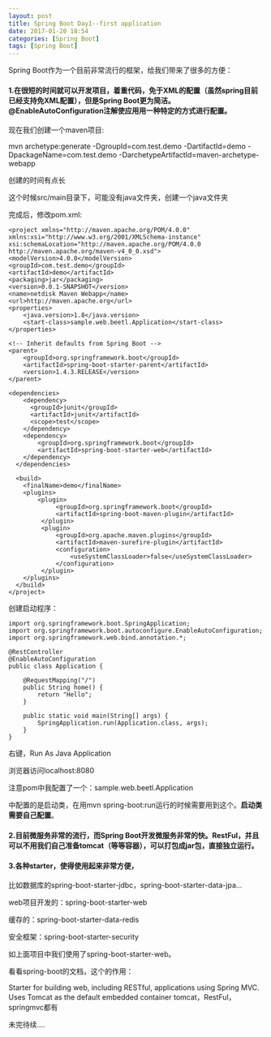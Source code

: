 ```yaml
---
layout: post
title: Spring Boot Day1--first application
date: 2017-01-20 18:54
categories: [Spring Boot]
tags: [Spring Boot]
---
```

Spring Boot作为一个目前非常流行的框架，给我们带来了很多的方便：

#### 1.在很短的时间就可以开发项目，着重代码，免于XML的配置（虽然spring目前已经支持免XML配置），但是Spring Boot更为简洁。@EnableAutoConfiguration注解使应用用一种特定的方式进行配置。

现在我们创建一个maven项目:

mvn archetype:generate -DgroupId=com.test.demo -DartifactId=demo -DpackageName=com.test.demo -DarchetypeArtifactId=maven-archetype-webapp

创建的时间有点长

这个时候src/main目录下，可能没有java文件夹，创建一个java文件夹

完成后，修改pom.xml:

    <project xmlns="http://maven.apache.org/POM/4.0.0" xmlns:xsi="http://www.w3.org/2001/XMLSchema-instance"
	xsi:schemaLocation="http://maven.apache.org/POM/4.0.0 http://maven.apache.org/maven-v4_0_0.xsd">
	<modelVersion>4.0.0</modelVersion>
	<groupId>com.test.demo</groupId>
	<artifactId>demo</artifactId>
	<packaging>jar</packaging>
	<version>0.0.1-SNAPSHOT</version>
	<name>netdisk Maven Webapp</name>
	<url>http://maven.apache.org</url>
	<properties>
		<java.version>1.8</java.version>
		<start-class>sample.web.beetl.Application</start-class>
	</properties>
  
	<!-- Inherit defaults from Spring Boot -->
	<parent>
		<groupId>org.springframework.boot</groupId>
		<artifactId>spring-boot-starter-parent</artifactId>
		<version>1.4.3.RELEASE</version>
	</parent>
  
	<dependencies>
	    <dependency>
	      <groupId>junit</groupId>
	      <artifactId>junit</artifactId>
	      <scope>test</scope>
	    </dependency>
		<dependency>
			<groupId>org.springframework.boot</groupId>
			<artifactId>spring-boot-starter-web</artifactId>
		</dependency>
	  </dependencies>
  
	  <build>
	    <finalName>demo</finalName>
	    <plugins>
			<plugin>
	             <groupId>org.springframework.boot</groupId>
	             <artifactId>spring-boot-maven-plugin</artifactId>
	         </plugin>
	         <plugin>
	             <groupId>org.apache.maven.plugins</groupId>
	             <artifactId>maven-surefire-plugin</artifactId>
	             <configuration>
	                 <useSystemClassLoader>false</useSystemClassLoader>
	             </configuration>
	         </plugin>
		</plugins>
	  </build>
	</project>


创建启动程序：

	import org.springframework.boot.SpringApplication;
	import org.springframework.boot.autoconfigure.EnableAutoConfiguration;
	import org.springframework.web.bind.annotation.*;
	
	@RestController
	@EnableAutoConfiguration
	public class Application {
	
		@RequestMapping("/")
		public String home() {
			return "Hello";
		}
		
		public static void main(String[] args) {
			SpringApplication.run(Application.class, args);
		}
	}


右键，Run As Java Application
 
浏览器访问localhost:8080


注意pom中我配置了一个：<start-class>sample.web.beetl.Application</start-class>

<start-class>中配置的是启动类，在用mvn spring-boot:run运行的时候需要用到这个。**启动类需要自己配置**。


#### 2.目前微服务非常的流行，而Spring Boot开发微服务非常的快。RestFul，并且可以不用我们自己准备tomcat（等等容器），可以打包成jar包，直接独立运行。

#### 3.各种starter，使得使用起来非常方便，

比如数据库的spring-boot-starter-jdbc，spring-boot-starter-data-jpa...

web项目开发的：spring-boot-starter-web

缓存的：spring-boot-starter-data-redis

安全框架：spring-boot-starter-security

如上面项目中我们使用了spring-boot-starter-web。

看看spring-boot的文档，这个的作用：
	
Starter for building web, including RESTful, applications using Spring MVC. Uses Tomcat as the default embedded container
tomcat，RestFul，springmvc都有


未完待续....